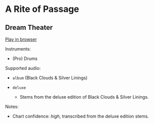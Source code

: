 # A Rite of Passage

## Dream Theater


[Play in browser](http://pages.cs.wisc.edu/~tolly/customs/?title=a-rite-of-passage&artist=dream-theater)

Instruments:

  * (Pro) Drums

Supported audio:

  * `album` (Black Clouds & Silver Linings)

  * `deluxe`

    * Stems from the deluxe edition of Black Clouds & Silver Linings.

Notes:

  * Chart confidence: *high*, transcribed from the deluxe edition stems.

